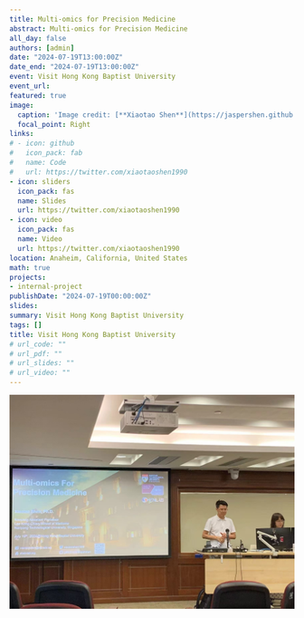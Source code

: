 ```yaml
---
title: Multi-omics for Precision Medicine
abstract: Multi-omics for Precision Medicine
all_day: false
authors: [admin]
date: "2024-07-19T13:00:00Z"
date_end: "2024-07-19T13:00:00Z"
event: Visit Hong Kong Baptist University
event_url: 
featured: true
image:
  caption: 'Image credit: [**Xiaotao Shen**](https://jaspershen.github.io/)'
  focal_point: Right
links:
# - icon: github
#   icon_pack: fab
#   name: Code
#   url: https://twitter.com/xiaotaoshen1990
- icon: sliders
  icon_pack: fas
  name: Slides
  url: https://twitter.com/xiaotaoshen1990
- icon: video
  icon_pack: fas
  name: Video
  url: https://twitter.com/xiaotaoshen1990
location: Anaheim, California, United States
math: true
projects:
- internal-project
publishDate: "2024-07-19T00:00:00Z"
slides: 
summary: Visit Hong Kong Baptist University
tags: []
title: Visit Hong Kong Baptist University
# url_code: ""
# url_pdf: ""
# url_slides: ""
# url_video: ""
---
```


![](featured.jpg)
